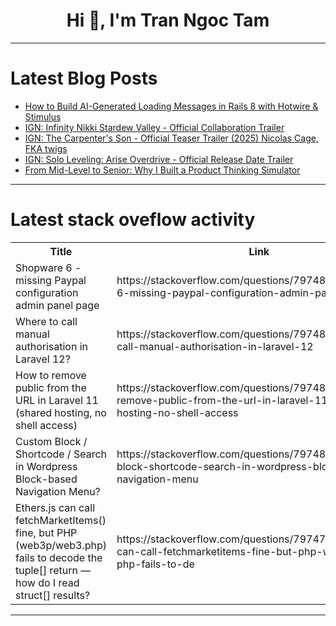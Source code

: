 <h1 align="center">Hi 👋, I'm Tran Ngoc Tam</h1>

---

# Latest Blog Posts 
<!-- BLOG-POST-LIST:START -->
- [How to Build AI-Generated Loading Messages in Rails 8 with Hotwire &amp; Stimulus](https://dev.to/untaught/how-to-build-ai-generated-loading-messages-in-rails-8-with-hotwire-stimulus-3c0o)
- [IGN: Infinity Nikki Stardew Valley - Official Collaboration Trailer](https://dev.to/gg_news/ign-infinity-nikki-x-stardew-valley-official-collaboration-trailer-46db)
- [IGN: The Carpenter&#39;s Son - Official Teaser Trailer &lpar;2025&rpar; Nicolas Cage, FKA twigs](https://dev.to/gg_news/ign-the-carpenters-son-official-teaser-trailer-2025-nicolas-cage-fka-twigs-3o69)
- [IGN: Solo Leveling: Arise Overdrive - Official Release Date Trailer](https://dev.to/gg_news/ign-solo-leveling-arise-overdrive-official-release-date-trailer-1e4i)
- [From Mid-Level to Senior: Why I Built a Product Thinking Simulator](https://dev.to/tanya_melnikova_c2049af03/from-mid-level-to-senior-why-i-built-a-product-thinking-simulator-c6n)
<!-- BLOG-POST-LIST:END -->

---

# Latest stack oveflow activity
<table>
  <tr><th>Title</th><th>Link</th></tr>
  <!-- STACKOVERFLOW:START --><tr><td>Shopware 6 - missing Paypal configuration admin panel page</td><td>https://stackoverflow.com/questions/79748392/shopware-6-missing-paypal-configuration-admin-panel-page</td></tr><tr><td>Where to call manual authorisation in Laravel 12?</td><td>https://stackoverflow.com/questions/79748228/where-to-call-manual-authorisation-in-laravel-12</td></tr><tr><td>How to remove public from the URL in Laravel 11 &lpar;shared hosting, no shell access&rpar;</td><td>https://stackoverflow.com/questions/79748205/how-to-remove-public-from-the-url-in-laravel-11-shared-hosting-no-shell-access</td></tr><tr><td>Custom Block / Shortcode / Search in Wordpress Block-based Navigation Menu?</td><td>https://stackoverflow.com/questions/79748086/custom-block-shortcode-search-in-wordpress-block-based-navigation-menu</td></tr><tr><td>Ethers.js can call fetchMarketItems&lpar;&rpar; fine, but PHP &lpar;web3p/web3.php&rpar; fails to decode the tuple[] return — how do I read struct[] results?</td><td>https://stackoverflow.com/questions/79747584/ethers-js-can-call-fetchmarketitems-fine-but-php-web3p-web3-php-fails-to-de</td></tr><!-- STACKOVERFLOW:END -->
</table>

---


